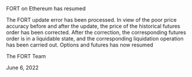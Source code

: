 FORT on Ethereum has resumed

The FORT update error has been processed. In view of the poor price accuracy before and after the update, 
the price of the historical futures order has been corrected. After the correction, the corresponding futures 
order is in a liquidable state, and the corresponding liquidation operation has been carried out.
Options and futures has now resumed

The FORT Team

June 6, 2022